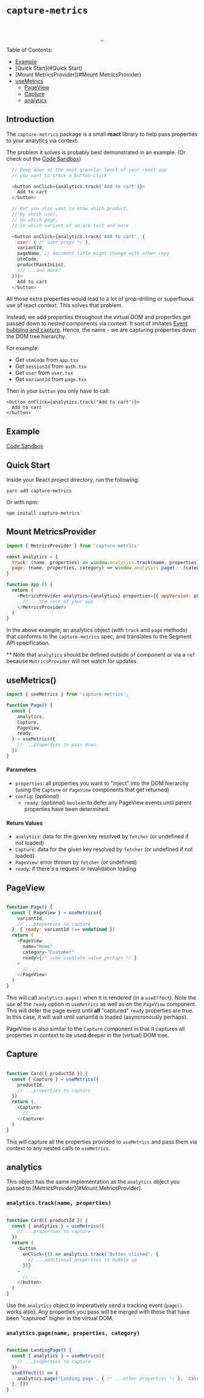 # `capture-metrics`

<br />

<p align="center">
  <a aria-label="NPM version" href="https://www.npmjs.com/package/captuer-metrics">
    <img alt="" src="https://badgen.net/npm/v/capture-metrics">
  </a>
  <a aria-label="Package size" href="https://bundlephobia.com/result?p=capture-metrics">
    <img alt="" src="https://badgen.net/bundlephobia/minzip/capture-metrics">
  </a>
  <a aria-label="License" href="https://github.com/zeit/swr/blob/master/LICENSE">
    <img alt="" src="https://badgen.net/npm/license/capture-metrics">
  </a>
</p>


Table of Contents:
- [Example](https://codesandbox.io/s/github/stackshirts/capture-metrics/tree/master/examples/with-nextjs)
- [Quick Start](#Quick Start)
- [Mount MetricsProvider](#Mount MetricsProvider)
- [useMetrics](#useMetrics)
    - [PageView](#PageView)
    - [Capture](#Capture)
    - [analytics](#analytics)


## Introduction

The `capture-metrics` package is a small **react** library to help pass properties to your analytics via context.

The problem it solves is probably best demonstrated in an example. (Or check out the [Code Sandbox](https://codesandbox.io/s/github/stackshirts/capture-metrics/tree/master/examples/with-nextjs))

```javascript
  // Deep down at the most granular level of your react app
  // you want to track a button click

  <button onClick={analytics.track('Add to cart')}>
    Add to cart
  </button>

  // But you also want to know which product, 
  // by which user, 
  // on which page, 
  // in which variant of an a/b test and more

  <button onClick={analytics.track('Add to cart', {
    user: { /* user props */ },
    variantId,
    pageName, // document.title might change with other copy
    utmCode,
    productRankInList,
    /// ...and more!
  })}>
    Add to cart
  </button>
```

All those extra properties would lead to a lot of prop-drilling or superfluous use of react context. This solves that problem.

Instead, we add properties throughout the virtual DOM and properties get passed down to nested components via context. It sort of imitates [Event bubbling and capture](https://developer.mozilla.org/en-US/docs/Learn/JavaScript/Building_blocks/Events#Event_bubbling_and_capture). Hence, the name - we are capturing properties down the DOM tree hierarchy. 

For example:
- Get `utmCode` from `app.tsx`
- Get `sessionId` from `auth.tsx`
- Get `user` from `user.tsx` 
- Get `variantId` from `page.tsx`

Then in your `button` you only have to call:
 
```
<button onClick={analytics.track('Add to cart')}>
  Add to cart
</button>
```

## Example
[Code Sandbox](https://codesandbox.io/s/github/stackshirts/capture-metrics/tree/master/examples/with-nextjs)

## Quick Start

Inside your React project directory, run the following:

```
yarn add capture-metrics
```

Or with npm:

```
npm install capture-metrics
```

## Mount MetricsProvider

```js
import { MetricsProvider } from 'capture-metrics'

const analytics = {
  track: (name, properties) => window.analytics.track(name, properties),
  page: (name, properties, category) => window.analytics.page(...(category ? [category, name, properties] : [name, properties]))
}

function App () {
  return (
    <MetricsProvider analytics={analytics} properties={{ appVersion: pkg.version }}>
      // ...the rest of your app
    </MetricsProvider>
  )
}
```

In the above example, an analytics object (with `track` and `page` methods) that conforms to the `capture-metrics` spec, and translates to the Segment API specification. 

** Note that `analytics` should be defined outside of component or via a `ref` because `MetricsProvider` will not watch for updates.

## useMetrics()

```js
import { useMetrics } from 'capture-metrics';

function Page() {
  const { 
    analytics,
    Capture,
    PageView,
    ready,
  } = useMetrics({ 
    // ...properties to pass down
  })
}
```

#### Parameters

- `properties`: all properties you want to "inject" into the DOM hierarchy (using the `Capture` or `PageView` components that get returned)
- `config`: (_optional_) 
    - `ready`: (_optional_) `boolean` to defer any PageView events until parent properties have been determined.

#### Return Values
- `analytics`: data for the given key resolved by `fetcher` (or undefined if not loaded)  
- `Capture`: data for the given key resolved by `fetcher` (or undefined if not loaded)  
- `PageView`: error thrown by `fetcher` (or undefined)  
- `ready`: if there's a request or revalidation loading  


## PageView

```js

function Page() {
  const { PageView } = useMetrics({
    variantId, 
    // ...properties to capture
  }, { ready: variantId !== undefined })
  return (
    <PageView 
      name="Home"
      category="Customer"
      ready={/* some useState value perhaps */ }
    >
      // ...
    </PageView>
  )  
}
```

This will call `analytics.page()` when it is rendered (in a `useEffect`). Note the use of the `ready` option in `useMetrics` as well as on the `PageView` component. This will defer the page event until **all** "captured" `ready` properties are true. In this case, it will wait until variantId is loaded (asyncronously perhaps).

PageView is also similar to the `Capture` component in that it captures all properties in context to be used deeper in the (virtual) DOM tree.

## Capture

```js

function Card({ productId }) {
  const { Capture } = useMetrics({
    productId,  
    // ...properties to capture  
  })
  return (
    <Capture>
      // ...
    </Capture>
  )  
}
```

This will capture all the properties provided to `useMetrics` and pass them via context to any nested calls to `useMetrics`.

## analytics

This object has the same implementation as the `analytics` object you passed to [MetricsProvider](#Mount MetricsProvider).

### `analytics.track(name, properties)`

```js

function Card({ productId }) {
  const { analytics } = useMetrics({
    // ...properties to capture  
  })
  return (
    <button 
      onClick={() => analytics.track('Button clicked', {
        // ...additional properties to bubble up
      })}
    >
      // ...
    </button>
  )  
}
```

Use the `analytics` object to imperatively send a tracking event (`page()` works also). Any properties you pass will be merged with those that have been "captured" higher in the virtual DOM.

### `analytics.page(name, properties, category)`

```js

function LandingPage() {
  const { analytics } = useMetrics({
    // ...properties to capture  
  })
  useEffect(() => {
    analytics.page('Landing page', { /* ...other properties */ }, 'Category')
  }, [])
}
```
